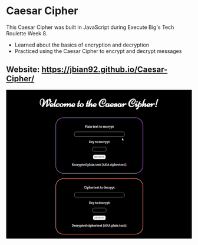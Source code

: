 # Caesar Cipher
This Caesar Cipher was built in JavaScript during Execute Big's Tech Roulette Week 8. 
- Learned about the basics of encryption and decryption
- Practiced using the Caesar Cipher to encrypt and decrypt messages

## Website: https://jbian92.github.io/Caesar-Cipher/ 
![demo](demo.gif)
